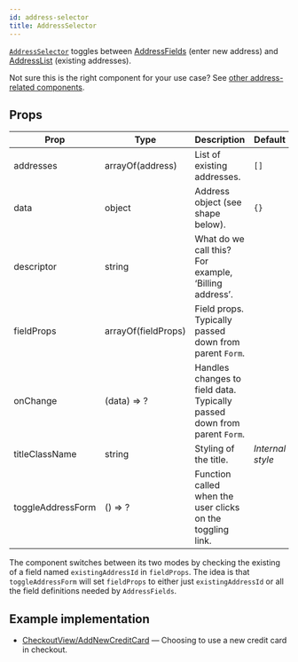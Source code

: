 ```yaml
---
id: address-selector
title: AddressSelector
---
```


[`AddressSelector`](/src/components/Addresses/AddressSelector/index.js) toggles between [AddressFields](components/address-fields.md) (enter new address) and [AddressList](components/address-list.md) (existing addresses).

Not sure this is the right component for your use case? See [other address-related components](guides/addresses.md).

## Props

Prop|Type|Description|Default
---|---|---|---
addresses|arrayOf(address)|List of existing addresses.|`[]`
data|object|Address object (see shape below).|`{}`
descriptor|string|What do we call this? For example, ‘Billing address’.|
fieldProps|arrayOf(fieldProps)|Field props. Typically passed down from parent `Form`.|
onChange|(data) => ?|Handles changes to field data. Typically passed down from parent `Form`.|
titleClassName|string|Styling of the title.|*Internal style*
toggleAddressForm|() => ?|Function called when the user clicks on the toggling link.|

The component switches between its two modes by checking the existing of a field named `existingAddressId` in `fieldProps`. The idea is that `toggleAddressForm` will set `fieldProps` to either just `existingAddressId` or all the field definitions needed by `AddressFields`.

## Example implementation

- [CheckoutView/AddNewCreditCard](/src/views/checkout/CheckoutView/AddNewCreditCard/index.js) — Choosing to use a new credit card in checkout.
